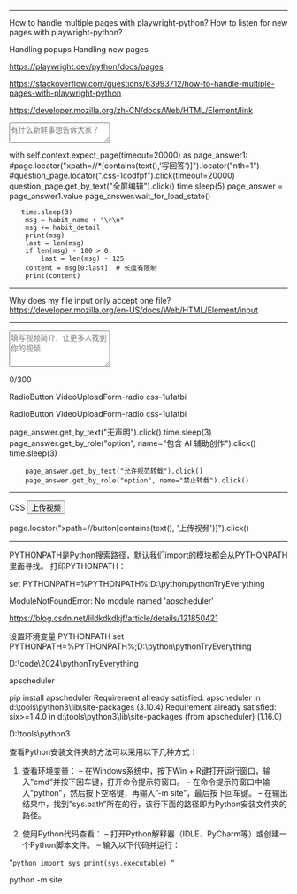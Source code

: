 

-----------------------------------------------------------

How to handle multiple pages with playwright-python?
How to listen for new pages with playwright-python?

Handling popups
Handling new pages

https://playwright.dev/python/docs/pages

https://stackoverflow.com/questions/63993712/how-to-handle-multiple-pages-with-playwright-python

https://developer.mozilla.org/zh-CN/docs/Web/HTML/Element/link

<textarea maxlength="500" placeholder="有什么新鲜事想告诉大家？" class="common-editorText-ZGMmg"></textarea>

  with self.context.expect_page(timeout=20000) as page_answer1:
            #page.locator("xpath=//*[contains(text(),'写回答')]").locator("nth=1")
            #question_page.locator(".css-1codfpf").click(timeout=20000)
            question_page.get_by_text("全屏编辑").click()
        time.sleep(5)
        page_answer = page_answer1.value
        page_answer.wait_for_load_state()

       time.sleep(3)
        msg = habit_name + "\r\n"
        msg += habit_detail
        print(msg)
        last = len(msg)
        if len(msg) - 100 > 0:
            last = len(msg) - 125
        content = msg[0:last]  # 长度有限制
        print(content)

-----------------------

Why does my file input only accept one file?
https://developer.mozilla.org/en-US/docs/Web/HTML/Element/input



-------------------------------------------------------

<label class="VideoUploadForm-input VideoUploadForm-input--multiline Input-wrapper QZcfWkCJoarhIYxlM_sG Input-wrapper--multiline Input-wrapper--large SPwbMsVc_0aH1eDVWflY ju2X6TRIjoJMT4oPHAtz"><textarea rows="4" class="Input i7cW1UcwT6ThdhTakqFm" placeholder="填写视频简介，让更多人找到你的视频"></textarea><div class="VideoUploadForm-itemLimit VideoUploadForm-itemLimit--multiline">0/300</div></label>

RadioButton VideoUploadForm-radio css-1u1atbi

RadioButton VideoUploadForm-radio css-1u1atbi

  page_answer.get_by_text("无声明").click()
        time.sleep(3)
        page_answer.get_by_role("option", name="包含 AI 辅助创作").click()
        time.sleep(3)

        page_answer.get_by_text("允许规范转载").click()
        page_answer.get_by_role("option", name="禁止转载").click()


--------------
CSS
<button type="button" class="Button VideoUploadButton VideoUploadHint-button FEfUrdfMIKpQDJDqkjte Button--primary Button--blue Button--spread epMJl0lFQuYbC7jrwr_o JmYzaky7MEPMFcJDLNMG GMKy5J1UWc7y8NF_V8YA" data-immersive-translate-walked="84383c89-e695-4206-9034-571023a31f87">上传视频</button>

 page.locator("xpath=//button[contains(text(), '上传视频')]").click()

------------------------
PYTHONPATH是Python搜索路径，默认我们import的模块都会从PYTHONPATH里面寻找。
打印PYTHONPATH：

set PYTHONPATH=%PYTHONPATH%;D:\python\pythonTryEverything



ModuleNotFoundError: No module named 'apscheduler'

https://blog.csdn.net/lildkdkdkjf/article/details/121850421



设置环境变量  PYTHONPATH
set PYTHONPATH=%PYTHONPATH%;D:\python\pythonTryEverything

D:\code\2024\pythonTryEverything



apscheduler

pip install apscheduler
Requirement already satisfied: apscheduler in d:\tools\python3\lib\site-packages (3.10.4)
Requirement already satisfied: six>=1.4.0 in d:\tools\python3\lib\site-packages (from apscheduler) (1.16.0)

D:\tools\python3

查看Python安装文件夹的方法可以采用以下几种方式：

1. 查看环境变量：
   – 在Windows系统中，按下Win + R键打开运行窗口，输入”cmd”并按下回车键，打开命令提示符窗口。
   – 在命令提示符窗口中输入”python”，然后按下空格键，再输入”-m site”，最后按下回车键。
   – 在输出结果中，找到”sys.path”所在的行，该行下面的路径即为Python安装文件夹的路径。

2. 使用Python代码查看：
   – 打开Python解释器（IDLE、PyCharm等）或创建一个Python脚本文件。
   – 输入以下代码并运行：

“`python
import sys
print(sys.executable)
“`


 python -m site


